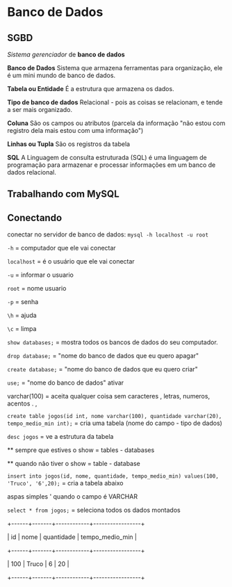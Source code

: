 # Banco de Dados

## SGBD
*Sistema gerenciador* de **banco de dados**

**Banco de Dados**
Sistema que armazena ferramentas para organização, ele é um mini mundo de banco de dados.

**Tabela ou Entidade**
É a estrutura que armazena os dados.

**Tipo de banco de dados**
Relacional - pois as coisas se relacionam, e tende a ser mais organizado.

**Coluna**
São os campos ou atributos (parcela da informação "não estou com registro dela mais estou com uma informação")

**Linhas ou Tupla**
São os registros da tabela

**SQL**
A Linguagem de consulta estruturada (SQL) é uma linguagem de programação para armazenar e processar informações em um banco de dados relacional.

## Trabalhando com MySQL
## Conectando

conectar no servidor de banco de dados:
`mysql -h localhost -u root`

`-h` = computador que ele vai conectar

`localhost` = é o usuário que ele vai conectar

`-u` = informar o usuario

`root` = nome usuario

`-p` = senha

`\h` = ajuda

`\c` = limpa

`show databases;` = mostra todos os bancos de dados do seu computador.

`drop database;` = "nome do banco de dados que eu quero apagar"

`create database;` = "nome do banco de dados que eu quero criar"

`use;` = "nome do banco de dados" ativar

varchar(100) = aceita qualquer coisa sem caracteres , letras, numeros, acentos . , 

`create table jogos(id int, nome varchar(100), quantidade varchar(20), tempo_medio_min int);` = cria uma tabela (nome do campo - tipo de dados)

`desc jogos` = ve a estrutura da tabela

** sempre que estives o show = tables - databases

** quando não tiver o show = table - database

`insert into jogos(id, nome, quantidade, tempo_medio_min) values(100, 'Truco', '6',20);` = cria a tabela abaixo

aspas simples ' quando o campo é VARCHAR


 `select * from jogos;` = seleciona todos os dados montados

+------+-------+------------+-----------------+

| id   | nome  | quantidade | tempo_medio_min |

+------+-------+------------+-----------------+

|  100 | Truco | 6          |              20 |

+------+-------+------------+-----------------+